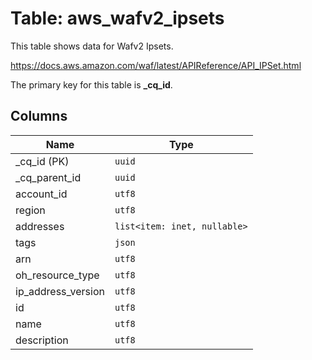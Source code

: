 # Table: aws_wafv2_ipsets

This table shows data for Wafv2 Ipsets.

https://docs.aws.amazon.com/waf/latest/APIReference/API_IPSet.html

The primary key for this table is **_cq_id**.

## Columns

| Name          | Type          |
| ------------- | ------------- |
|_cq_id (PK)|`uuid`|
|_cq_parent_id|`uuid`|
|account_id|`utf8`|
|region|`utf8`|
|addresses|`list<item: inet, nullable>`|
|tags|`json`|
|arn|`utf8`|
|oh_resource_type|`utf8`|
|ip_address_version|`utf8`|
|id|`utf8`|
|name|`utf8`|
|description|`utf8`|